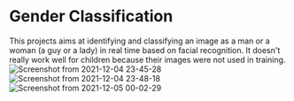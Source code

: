 # Gender Classification

This projects aims at identifying and classifying an image as a man or a woman (a guy or a lady) in real time based on facial recognition. It doesn't really work well for children because their images were not used in training.
![Screenshot from 2021-12-04 23-45-28](https://user-images.githubusercontent.com/77448406/144727271-6b2d6bf2-f5b3-4f93-81d8-70f5a9f51b22.png)
![Screenshot from 2021-12-04 23-48-18](https://user-images.githubusercontent.com/77448406/144727274-fe32668e-8fed-4801-ac1a-c6ea94f6bb6a.png)
![Screenshot from 2021-12-05 00-02-29](https://user-images.githubusercontent.com/77448406/144727275-13dc6f1b-0375-4cef-9308-42e641b72f64.png)

